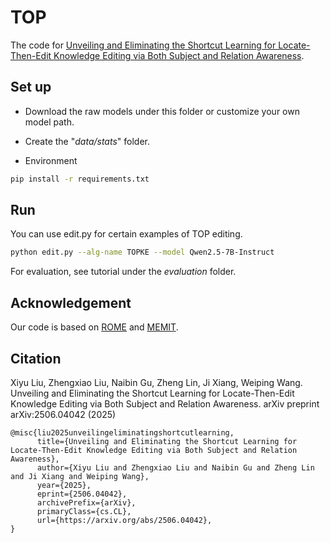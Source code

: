 # TOP
The code for [Unveiling and Eliminating the Shortcut Learning for Locate-Then-Edit Knowledge Editing via Both Subject and Relation Awareness](https://arxiv.org/abs/2506.04042).
## Set up

- Download the raw models under this folder or customize your own model path.

- Create the "*data/stats*" folder.

- Environment
```bash
pip install -r requirements.txt
```

## Run
You can use edit.py for certain examples of TOP editing.
```bash
python edit.py --alg-name TOPKE --model Qwen2.5-7B-Instruct
```
For evaluation, see tutorial under the *evaluation* folder.

## Acknowledgement

Our code is based on [ROME](https://github.com/kmeng01/rome) and [MEMIT](https://github.com/kmeng01/memit).

## Citation
Xiyu Liu, Zhengxiao Liu, Naibin Gu, Zheng Lin, Ji Xiang, Weiping Wang. Unveiling and Eliminating the Shortcut Learning for Locate-Then-Edit Knowledge Editing via Both Subject and Relation Awareness. arXiv preprint arXiv:2506.04042 (2025)

```text
@misc{liu2025unveilingeliminatingshortcutlearning,
      title={Unveiling and Eliminating the Shortcut Learning for Locate-Then-Edit Knowledge Editing via Both Subject and Relation Awareness}, 
      author={Xiyu Liu and Zhengxiao Liu and Naibin Gu and Zheng Lin and Ji Xiang and Weiping Wang},
      year={2025},
      eprint={2506.04042},
      archivePrefix={arXiv},
      primaryClass={cs.CL},
      url={https://arxiv.org/abs/2506.04042}, 
}
```